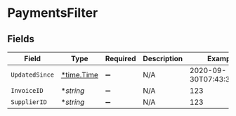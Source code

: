 # PaymentsFilter


## Fields

| Field                                      | Type                                       | Required                                   | Description                                | Example                                    |
| ------------------------------------------ | ------------------------------------------ | ------------------------------------------ | ------------------------------------------ | ------------------------------------------ |
| `UpdatedSince`                             | [*time.Time](https://pkg.go.dev/time#Time) | :heavy_minus_sign:                         | N/A                                        | 2020-09-30T07:43:32.000Z                   |
| `InvoiceID`                                | **string*                                  | :heavy_minus_sign:                         | N/A                                        | 123                                        |
| `SupplierID`                               | **string*                                  | :heavy_minus_sign:                         | N/A                                        | 123                                        |